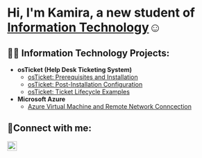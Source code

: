 <h1>Hi, I'm Kamira, a new student of <a href="https://linkedin.com/in/kamiragayle">Information Technology</a>☺</h1>

<h2>👨‍💻 Information Technology Projects:</h2>

- <b>osTicket (Help Desk Ticketing System)</b>
  - [osTicket: Prerequisites and Installation](https://github.com/kamirag/osticket-prereqs)
  - [osTicket: Post-Installation Configuration](https://github.com/kamirag/post-install-config)
  - [osTicket: Ticket Lifecycle Examples](https://github.com/kamirag/ticket-lifecycle)
- <b>Microsoft Azure</b>
    - [Azure Virtual Machine and Remote Network Conncection](https://github.com/kamirag/azure-network-protocols)
<h2>🤳Connect with me:</h2>

[<img align="left" alt="Josh | LinkedIn" width="22px" src="https://cdn.jsdelivr.net/npm/simple-icons@v3/icons/linkedin.svg" />][linkedin]

[linkedin]: https://linkedin.com/in/kamiragayle
